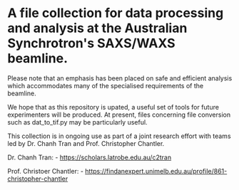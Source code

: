 A file collection for data processing and analysis at the Australian 
Synchrotron's SAXS/WAXS beamline. 
===============================================================================

Please note that an emphasis has been placed on safe and efficient 
analysis which accommodates many of the specialised requirements of the 
beamline. 

We hope that as this repository is upated, a useful set of tools for future 
experimenters will be produced. At present, files concerning file conversion 
such as dat_to_tif.py may be particularly useful. 

This collection is in ongoing use as part of a joint research effort with teams
led by Dr. Chanh Tran and Prof. Christopher Chantler.

Dr. Chanh Tran:
    - https://scholars.latrobe.edu.au/c2tran
    
Prof. Christoer Chantler:
    - https://findanexpert.unimelb.edu.au/profile/861-christopher-chantler